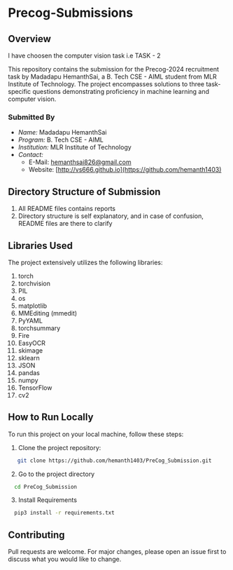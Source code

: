 # Precog-Submissions

## Overview

I have choosen the computer vision task i.e TASK - 2

This repository contains the submission for the Precog-2024 recruitment task by Madadapu HemanthSai, a B. Tech CSE - AIML student from MLR Institute of Technology. The project encompasses solutions to three task-specific questions demonstrating proficiency in machine learning and computer vision.

### Submitted By

- _Name:_ Madadapu HemanthSai
- _Program:_ B. Tech CSE - AIML
- _Institution:_ MLR Institute of Technology
- _Contact:_
  - E-Mail: hemanthsai826@gmail.com
  - Website: [http://vs666.github.io](https://github.com/hemanth1403)

## Directory Structure of Submission

1. All README files contains reports
2. Directory structure is self explanatory, and in case of confusion, README files are there to clarify

## Libraries Used

The project extensively utilizes the following libraries:

1. torch
2. torchvision
3. PIL
4. os
5. matplotlib
6. MMEditing (mmedit)
7. PyYAML
8. torchsummary
9. Fire
10. EasyOCR
11. skimage
12. sklearn
13. JSON
14. pandas
15. numpy
16. TensorFlow
17. cv2

## How to Run Locally

To run this project on your local machine, follow these steps:

1. Clone the project repository:

```bash
   git clone https://github.com/hemanth1403/PreCog_Submission.git
```

2. Go to the project directory

```bash
  cd PreCog_Submission
```

3. Install Requirements

```bash
  pip3 install -r requirements.txt
```

## Contributing

Pull requests are welcome. For major changes, please open an issue first
to discuss what you would like to change.
